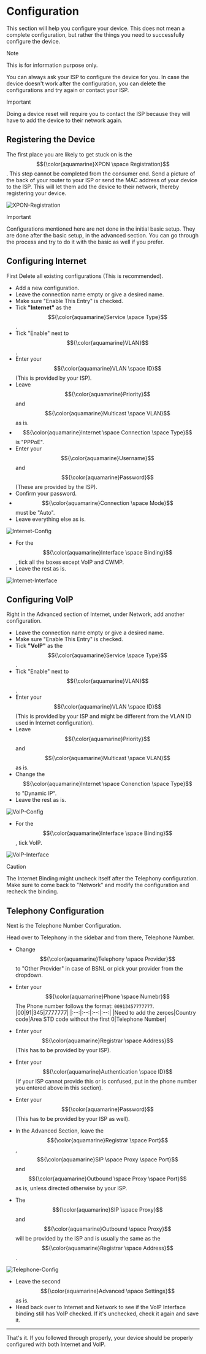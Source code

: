 # Configuration
This section will help you configure your device. This does not mean a complete configuration, but rather the things you need to successfully configure the device.

> [!NOTE]
> This is for information purpose only.

You can always ask your ISP to configure the device for you. In case the device doesn't work after the configuration, you can delete the configurations and try again or contact your ISP.

> [!IMPORTANT]
> Doing a device reset will require you to contact the ISP because they will have to add the device to their network again.

## Registering the Device
The first place you are likely to get stuck on is the $${\color{aquamarine}XPON \space Registration}$$. This step cannot be completed from the consumer end.
Send a picture of the back of your router to your ISP or send the MAC address of your device to the ISP. This will let them add the device to their network, thereby registering your device.

![XPON-Registration](images/xpon-registration.png)

> [!IMPORTANT]
> Configurations mentioned here are not done in the initial basic setup. They are done after the basic setup, in the advanced section. You can go through the process and try to do it with the basic as well if you prefer.

## Configuring Internet
First Delete all existing configurations (This is recommended).

+ Add a new configuration.
+ Leave the connection name empty or give a desired name.
+ Make sure "Enable This Entry" is checked.
+ Tick **"Internet"** as the $${\color{aquamarine}Service \space Type}$$.
+ Tick "Enable" next to $${\color{aquamarine}VLAN}$$.
+ Enter your $${\color{aquamarine}VLAN \space ID}$$ (This is provided by your ISP).
+ Leave $${\color{aquamarine}Priority}$$ and $${\color{aquamarine}Multicast \space VLAN}$$ as is.
+ $${\color{aquamarine}Internet \space Connection \space Type}$$ is "PPPoE".
+ Enter your $${\color{aquamarine}Username}$$ and $${\color{aquamarine}Password}$$ (These are provided by the ISP).
+ Confirm your password.
+ $${\color{aquamarine}Connection \space Mode}$$ must be "Auto".
+ Leave everything else as is.

![Internet-Config](images/setup-internet-1.png)

+ For the $${\color{aquamarine}Interface \space Binding}$$, tick all the boxes except VoIP and CWMP.
+ Leave the rest as is.

![Internet-Interface](images/internet-interface.png)

## Configuring VoIP
Right in the Advanced section of Internet, under Network, add another configuration.

+ Leave the connection name empty or give a desired name.
+ Make sure "Enable This Entry" is checked.
+ Tick **"VoIP"** as the $${\color{aquamarine}Service \space Type}$$.
+ Tick "Enable" next to $${\color{aquamarine}VLAN}$$.
+ Enter your $${\color{aquamarine}VLAN \space ID}$$ (This is provided by your ISP and might be different from the VLAN ID used in Internet configuration).
+ Leave $${\color{aquamarine}Priority}$$ and $${\color{aquamarine}Multicast \space VLAN}$$ as is.
+ Change the $${\color{aquamarine}Internet \space Conenction \space Type}$$ to "Dynamic IP".
+ Leave the rest as is.

![VoIP-Config](images/setup-voip-1.png)

+ For the $${\color{aquamarine}Interface \space Binding}$$, tick VoIP.

![VoIP-Interface](images/voip-interface.png)

> [!CAUTION]
> The Internet Binding might uncheck itself after the Telephony configuration. Make sure to come back to "Network" and modify the configuration and recheck the binding.

## Telephony Configuration
Next is the Telephone Number Configuration.

Head over to Telephony in the sidebar and from there, Telephone Number.

+ Change $${\color{aquamarine}Telephony \space Provider}$$ to "Other Provider" in case of BSNL or pick your provider from the dropdown.
+ Enter your $${\color{aquamarine}Phone \space Numebr}$$
        The Phone number follows the format: `00913457777777`.
        |00|91|345|7777777|
        |:--:|:--:|:--:|:--:|
        |Need to add the zeroes|Country code|Area STD code without the first 0|Telephone Number|
  
+ Enter your $${\color{aquamarine}Registrar \space Address}$$ (This has to be provided by your ISP).
+ Enter your $${\color{aquamarine}Authentication \space ID}$$ (If your ISP cannot provide this or is confused, put in the phone number you entered above in this section).
+ Enter your $${\color{aquamarine}Password}$$ (This has to be provided by your ISP as well).
+ In the Advanced Section, leave the $${\color{aquamarine}Registrar \space Port}$$, $${\color{aquamarine}SIP \space Proxy \space Port}$$ and $${\color{aquamarine}Outbound \space Proxy \space Port}$$ as is, unless directed otherwise by your ISP.
+ The $${\color{aquamarine}SIP \space Proxy}$$ and $${\color{aquamarine}Outbound \space Proxy}$$ will be provided by the ISP and is usually the same as the $${\color{aquamarine}Registrar \space Address}$$.

![Telephone-Config](images/setup-telephony.png)

+ Leave the second $${\color{aquamarine}Advanced \space Settings}$$ as is.
+ Head back over to Internet and Network to see if the VoIP Interface binding still has VoIP checked. If it's unchecked, check it again and save it.

---

That's it. If you followed through properly, your device should be properly configured with both Internet and VoIP.
